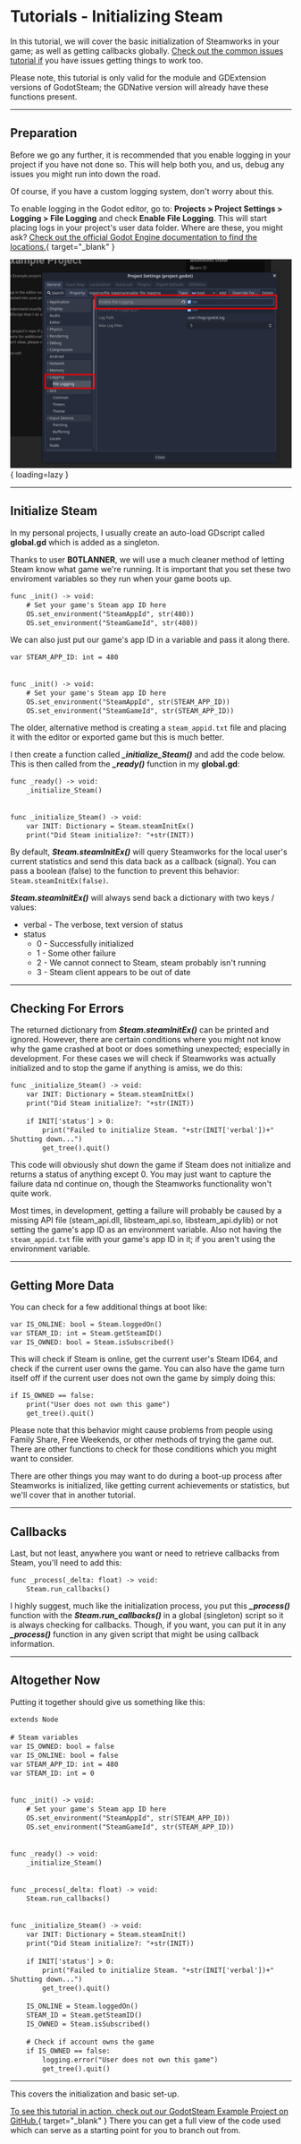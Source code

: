 # Tutorials - Initializing Steam

In this tutorial, we will cover the basic initialization of Steamworks in your game; as well as getting callbacks globally. [Check out the common issues tutorial if](common_issues.md) you have issues getting things to work too.

Please note, this tutorial is only valid for the module and GDExtension versions of GodotSteam; the GDNative version will already have these functions present.

---

## Preparation

Before we go any further, it is recommended that you enable logging in your project if you have not done so. This will help both you, and us, debug any issues you might run into down the road.

Of course, if you have a custom logging system, don't worry about this.

To enable logging in the Godot editor, go to: **Projects > Project Settings > Logging > File Logging** and check **Enable File Logging**. This will start placing logs in your project's user data folder. Where are these, you might ask?  [Check out the official Godot Engine documentation to find the locations.](https://docs.godotengine.org/en/stable/tutorials/io/data_paths.html?highlight=user%20data){ target="_blank" }

![Enable Logging](../assets/images/tutorial-initializing-logging.png){ loading=lazy }

---

## Initialize Steam

In my personal projects, I usually create an auto-load GDscript called **global.gd** which is added as a singleton.

Thanks to user **B0TLANNER**, we will use a much cleaner method of letting Steam know what game we're running.  It is important that you set these two enviroment variables so they run when your game boots up.

````
func _init() -> void:
	# Set your game's Steam app ID here
	OS.set_environment("SteamAppId", str(480))
	OS.set_environment("SteamGameId", str(480))
````

We can also just put our game's app ID in a variable and pass it along there.

```
var STEAM_APP_ID: int = 480


func _init() -> void:
	# Set your game's Steam app ID here
	OS.set_environment("SteamAppId", str(STEAM_APP_ID))
	OS.set_environment("SteamGameId", str(STEAM_APP_ID))
````

The older, alternative method is creating a `steam_appid.txt` file and placing it with the editor or exported game but this is much better.

I then create a function called ***_initialize_Steam()*** and add the code below. This is then called from the ***_ready()*** function in my **global.gd**:

````
func _ready() -> void:
	_initialize_Steam()


func _initialize_Steam() -> void:
	var INIT: Dictionary = Steam.steamInitEx()
	print("Did Steam initialize?: "+str(INIT))
````

By default, ***Steam.steamInitEx()*** will query Steamworks for the local user's current statistics and send this data back as a callback (signal). You can pass a boolean (false) to the function to prevent this behavior: `Steam.steamInitEx(false)`.

***Steam.steamInitEx()*** will always send back a dictionary with two keys / values:

- verbal - The verbose, text version of status
- status
	- 0 - Successfully initialized
    - 1 - Some other failure
	- 2 - We cannot connect to Steam, steam probably isn't running
	- 3 - Steam client appears to be out of date
---

## Checking For Errors

The returned dictionary from ***Steam.steamInitEx()*** can be printed and ignored. However, there are certain conditions where you might not know why the game crashed at boot or does something unexpected; especially in development. For these cases we will check if Steamworks was actually initialized and to stop the game if anything is amiss, we do this:

````
func _initialize_Steam() -> void:
	var INIT: Dictionary = Steam.steamInitEx()
	print("Did Steam initialize?: "+str(INIT))

	if INIT['status'] > 0:
		print("Failed to initialize Steam. "+str(INIT['verbal'])+" Shutting down...")
		get_tree().quit()
````

This code will obviously shut down the game if Steam does not initialize and returns a status of anything except 0.  You may just want to capture the failure data nd continue on, though the Steamworks functionality won't quite work.

Most times, in development, getting a failure will probably be caused by a missing API file (steam_api.dll, libsteam_api.so, libsteam_api.dylib) or not setting the game's app ID as an environment variable.  Also not having the `steam_appid.txt` file with your game's app ID in it; if you aren't using the environment variable.

---

## Getting More Data

You can check for a few additional things at boot like:

````
var IS_ONLINE: bool = Steam.loggedOn()
var STEAM_ID: int = Steam.getSteamID()
var IS_OWNED: bool = Steam.isSubscribed()
````

This will check if Steam is online, get the current user's Steam ID64, and check if the current user owns the game. You can also have the game turn itself off if the current user does not own the game by simply doing this:

````
if IS_OWNED == false:
	print("User does not own this game")
	get_tree().quit()
````

Please note that this behavior might cause problems from people using Family Share, Free Weekends, or other methods of trying the game out. There are other functions to check for those conditions which you might want to consider.

There are other things you may want to do during a boot-up process after Steamworks is initialized, like getting current achievements or statistics, but we'll cover that in another tutorial.

---

## Callbacks

Last, but not least, anywhere you want or need to retrieve callbacks from Steam, you'll need to add this:

````
func _process(_delta: float) -> void:
	Steam.run_callbacks()
````

I highly suggest, much like the initialization process, you put this ***_process()*** function with the ***Steam.run_callbacks()*** in a global (singleton) script so it is always checking for callbacks. Though, if you want, you can put it in any ***_process()*** function in any given script that might be using callback information.

---

## Altogether Now

Putting it together should give us something like this:

````
extends Node

# Steam variables
var IS_OWNED: bool = false
var IS_ONLINE: bool = false
var STEAM_APP_ID: int = 480
var STEAM_ID: int = 0


func _init() -> void:
	# Set your game's Steam app ID here
	OS.set_environment("SteamAppId", str(STEAM_APP_ID))
	OS.set_environment("SteamGameId", str(STEAM_APP_ID))


func _ready() -> void:
	_initialize_Steam()


func _process(_delta: float) -> void:
	Steam.run_callbacks()


func _initialize_Steam() -> void:
	var INIT: Dictionary = Steam.steamInit()
	print("Did Steam initialize?: "+str(INIT))

	if INIT['status'] > 0:
		print("Failed to initialize Steam. "+str(INIT['verbal'])+" Shutting down...")
		get_tree().quit()

	IS_ONLINE = Steam.loggedOn()
	STEAM_ID = Steam.getSteamID()
	IS_OWNED = Steam.isSubscribed()

	# Check if account owns the game
	if IS_OWNED == false:
		logging.error("User does not own this game")
		get_tree().quit()
````

---

This covers the initialization and basic set-up.

[To see this tutorial in action, check out our GodotSteam Example Project on GitHub.](https://github.com/CoaguCo-Industries/GodotSteam-Example-Project){ target="_blank" } There you can get a full view of the code used which can serve as a starting point for you to branch out from.
